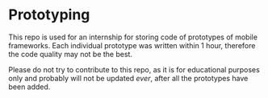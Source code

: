 # Prototyping

This repo is used for an internship for storing code of prototypes of mobile frameworks.
Each individual prototype was written within 1 hour, therefore the code quality may not be the best.

Please do not try to contribute to this repo, as it is for educational purposes only and probably will not be updated _ever_, after all the prototypes have been added.
